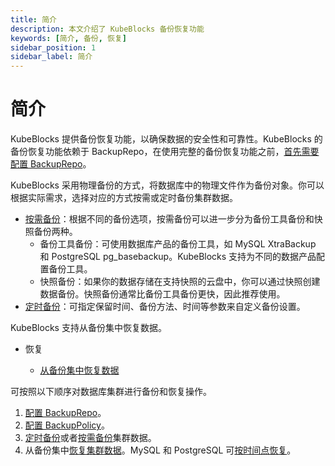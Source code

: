 ```yaml
---
title: 简介
description: 本文介绍了 KubeBlocks 备份恢复功能
keywords: [简介, 备份, 恢复]
sidebar_position: 1
sidebar_label: 简介
---
```


# 简介

KubeBlocks 提供备份恢复功能，以确保数据的安全性和可靠性。KubeBlocks 的备份恢复功能依赖于 BackupRepo，在使用完整的备份恢复功能之前，[首先需要配置 BackupRepo](./backup/backup-repo.md)。

KubeBlocks 采用物理备份的方式，将数据库中的物理文件作为备份对象。你可以根据实际需求，选择对应的方式按需或定时备份集群数据。

- [按需备份](../backup-and-restore/backup/on-demand-backup.md)：根据不同的备份选项，按需备份可以进一步分为备份工具备份和快照备份两种。
  - 备份工具备份：可使用数据库产品的备份工具，如 MySQL XtraBackup 和 PostgreSQL pg_basebackup。KubeBlocks 支持为不同的数据产品配置备份工具。
  - 快照备份：如果你的数据存储在支持快照的云盘中，你可以通过快照创建数据备份。快照备份通常比备份工具备份更快，因此推荐使用。
- [定时备份](../backup-and-restore/backup/scheduled-backup.md)：可指定保留时间、备份方法、时间等参数来自定义备份设置。

KubeBlocks 支持从备份集中恢复数据。

- 恢复

  - [从备份集中恢复数据](../backup-and-restore/restore/restore-data-from-backup-set.md)

可按照以下顺序对数据库集群进行备份和恢复操作。

1. [配置 BackupRepo](./backup/backup-repo.md)。
2. [配置 BackupPolicy](./backup/configure-backuppolicy.md)。
3. [定时备份](./backup/scheduled-backup.md)或者[按需备份](./backup/on-demand-backup.md)集群数据。
4. 从备份集中[恢复集群数据](./restore/restore-data-from-backup-set.md)。MySQL 和 PostgreSQL 可[按时间点恢复](./restore/pitr.md)。

